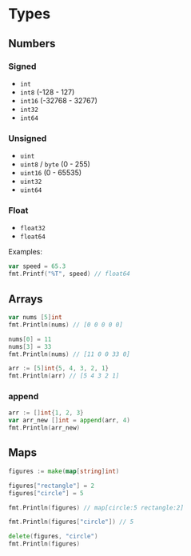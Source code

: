 # Types

## Numbers

### Signed

- `int`  
- `int8` (-128 - 127)
- `int16` (-32768 - 32767)
- `int32`
- `int64`

### Unsigned

- `uint`
- `uint8` / `byte` (0 - 255) 
- `uint16` (0 - 65535)
- `uint32` 
- `uint64`

### Float

- `float32`
- `float64`

Examples:

```go
var speed = 65.3
fmt.Printf("%T", speed) // float64
```

## Arrays

```go
var nums [5]int
fmt.Println(nums) // [0 0 0 0 0]

nums[0] = 11
nums[3] = 33
fmt.Println(nums) // [11 0 0 33 0]

arr := [5]int{5, 4, 3, 2, 1}
fmt.Println(arr) // [5 4 3 2 1]
```

### append

```go
arr := []int{1, 2, 3}
var arr_new []int = append(arr, 4)
fmt.Println(arr_new)
```

## Maps

```go
figures := make(map[string]int)

figures["rectangle"] = 2
figures["circle"] = 5

fmt.Println(figures) // map[circle:5 rectangle:2]

fmt.Println(figures["circle"]) // 5

delete(figures, "circle")
fmt.Println(figures)
```

